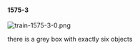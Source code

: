 #### 1575-3
![train-1575-3-0.png](https://github.com/lil-lab/nlvr/raw/master/nlvr/train/images/32/train-1575-3-0.png "train-1575-3-0.png")

there is a grey box with exactly six objects
